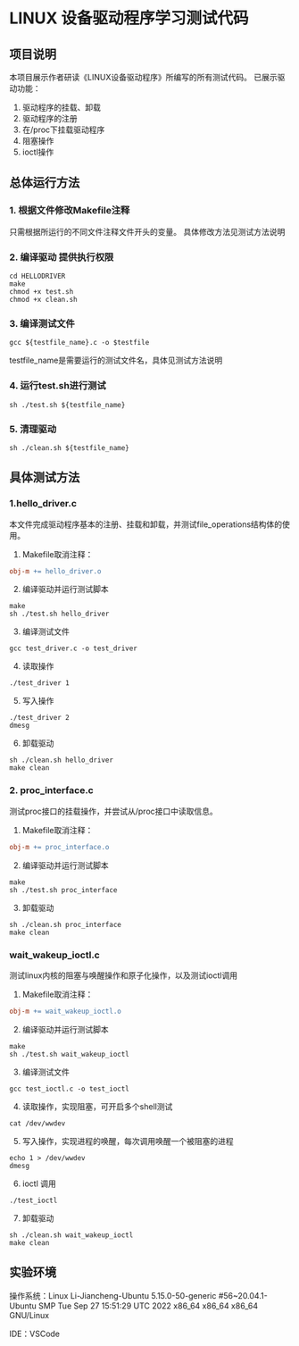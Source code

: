 # LINUX 设备驱动程序学习测试代码

## 项目说明

本项目展示作者研读《LINUX设备驱动程序》所编写的所有测试代码。
已展示驱动功能：

1. 驱动程序的挂载、卸载
2. 驱动程序的注册
3. 在/proc下挂载驱动程序
4. 阻塞操作
5. ioctl操作

## 总体运行方法

### 1. 根据文件修改Makefile注释

只需根据所运行的不同文件注释文件开头的变量。
具体修改方法见测试方法说明

### 2. 编译驱动 提供执行权限

```shell
cd HELLODRIVER
make
chmod +x test.sh
chmod +x clean.sh
```

### 3. 编译测试文件

```shell
gcc ${testfile_name}.c -o $testfile
```

testfile_name是需要运行的测试文件名，具体见测试方法说明

### 4. 运行test.sh进行测试

```shell
sh ./test.sh ${testfile_name}
```

### 5. 清理驱动

```shell
sh ./clean.sh ${testfile_name}
```

## 具体测试方法

### 1.hello_driver.c

本文件完成驱动程序基本的注册、挂载和卸载，并测试file_operations结构体的使用。

1. Makefile取消注释：

```makefile
obj-m += hello_driver.o
```

2. 编译驱动并运行测试脚本

```shell
make
sh ./test.sh hello_driver
```

3. 编译测试文件

```shell
gcc test_driver.c -o test_driver
```

4. 读取操作

```shell
./test_driver 1
```

5. 写入操作

```shell
./test_driver 2
dmesg
```

6. 卸载驱动

```shell
sh ./clean.sh hello_driver
make clean
```

### 2. proc_interface.c

测试proc接口的挂载操作，并尝试从/proc接口中读取信息。

1. Makefile取消注释：

```makefile
obj-m += proc_interface.o
```

2. 编译驱动并运行测试脚本

```shell
make
sh ./test.sh proc_interface
```

3. 卸载驱动

```shell
sh ./clean.sh proc_interface
make clean
```

### wait_wakeup_ioctl.c

测试linux内核的阻塞与唤醒操作和原子化操作，以及测试ioctl调用

1. Makefile取消注释：

```makefile
obj-m += wait_wakeup_ioctl.o
```

2. 编译驱动并运行测试脚本

```shell
make
sh ./test.sh wait_wakeup_ioctl
```

3. 编译测试文件

```shell
gcc test_ioctl.c -o test_ioctl
```

4. 读取操作，实现阻塞，可开启多个shell测试

```shell
cat /dev/wwdev
```

5. 写入操作，实现进程的唤醒，每次调用唤醒一个被阻塞的进程

```shell
echo 1 > /dev/wwdev
dmesg
```

6. ioctl 调用

```shell
./test_ioctl
```

7. 卸载驱动

```shell
sh ./clean.sh wait_wakeup_ioctl
make clean
```

## 实验环境

操作系统：Linux Li-Jiancheng-Ubuntu 5.15.0-50-generic #56~20.04.1-Ubuntu SMP Tue Sep 27 15:51:29 UTC 2022 x86_64 x86_64 x86_64 GNU/Linux

IDE：VSCode
